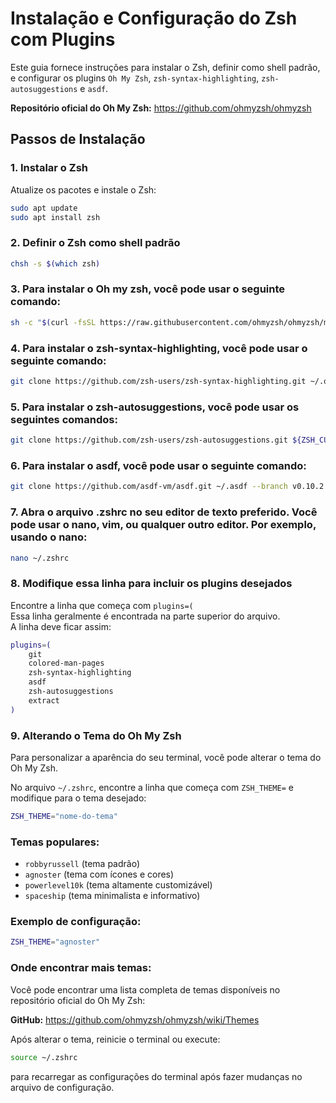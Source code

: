 # Instalação e Configuração do Zsh com Plugins

Este guia fornece instruções para instalar o Zsh, definir como shell padrão, e configurar os plugins `Oh My Zsh`, `zsh-syntax-highlighting`, `zsh-autosuggestions` e `asdf`.

**Repositório oficial do Oh My Zsh:** https://github.com/ohmyzsh/ohmyzsh

## Passos de Instalação

### 1. Instalar o Zsh

Atualize os pacotes e instale o Zsh:

```bash
sudo apt update
sudo apt install zsh
```

### 2. Definir o Zsh como shell padrão

```bash
chsh -s $(which zsh)
```

### 3. Para instalar o Oh my zsh, você pode usar o seguinte comando:

```bash
sh -c "$(curl -fsSL https://raw.githubusercontent.com/ohmyzsh/ohmyzsh/master/tools/install.sh)"
```

### 4. Para instalar o zsh-syntax-highlighting, você pode usar o seguinte comando:

```bash
git clone https://github.com/zsh-users/zsh-syntax-highlighting.git ~/.oh-my-zsh/custom/plugins/zsh-syntax-highlighting
```

### 5. Para instalar o zsh-autosuggestions, você pode usar os seguintes comandos:

```bash
git clone https://github.com/zsh-users/zsh-autosuggestions.git ${ZSH_CUSTOM:-~/.oh-my-zsh/custom}/plugins/zsh-autosuggestions
```

### 6. Para instalar o asdf, você pode usar o seguinte comando:

```bash
git clone https://github.com/asdf-vm/asdf.git ~/.asdf --branch v0.10.2
```

### 7. Abra o arquivo .zshrc no seu editor de texto preferido. Você pode usar o nano, vim, ou qualquer outro editor. Por exemplo, usando o nano:

```bash
nano ~/.zshrc
```

### 8. Modifique essa linha para incluir os plugins desejados

Encontre a linha que começa com `plugins=(` <br>
Essa linha geralmente é encontrada na parte superior do arquivo. <br>
A linha deve ficar assim:

```bash
plugins=(
	git
	colored-man-pages
	zsh-syntax-highlighting
	asdf
	zsh-autosuggestions
	extract
)
```

### 9. Alterando o Tema do Oh My Zsh

Para personalizar a aparência do seu terminal, você pode alterar o tema do Oh My Zsh.

No arquivo `~/.zshrc`, encontre a linha que começa com `ZSH_THEME=` e modifique para o tema desejado:

```bash
ZSH_THEME="nome-do-tema"
```

### Temas populares:

- `robbyrussell` (tema padrão)
- `agnoster` (tema com ícones e cores)
- `powerlevel10k` (tema altamente customizável)
- `spaceship` (tema minimalista e informativo)

### Exemplo de configuração:

```bash
ZSH_THEME="agnoster"
```

### Onde encontrar mais temas:

Você pode encontrar uma lista completa de temas disponíveis no repositório oficial do Oh My Zsh:

**GitHub:** https://github.com/ohmyzsh/ohmyzsh/wiki/Themes

Após alterar o tema, reinicie o terminal ou execute:

```bash
source ~/.zshrc
```

para recarregar as configurações do terminal após fazer mudanças no arquivo de configuração.
